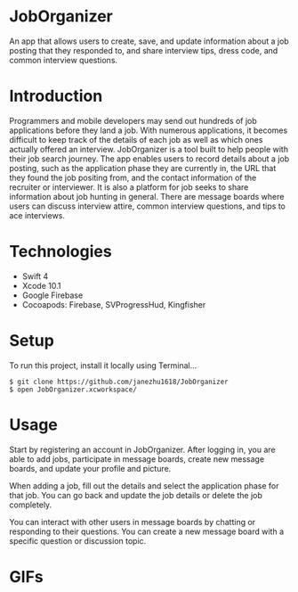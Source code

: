 # JobOrganizer
An app that allows users to create, save, and update information about a job posting that they responded to, and share interview tips, dress code, and common interview questions.

# Introduction
Programmers and mobile developers may send out hundreds of job applications before they land a job.  With numerous applications, it becomes difficult to keep track of the details of each job as well as which ones actually offered an interview.  JobOrganizer is a tool built to help people with their job search journey.  The app enables users to record details about a job posting, such as the application phase they are currently in, the URL that they found the job positing from, and the contact information of the recruiter or interviewer.  It is also a platform for job seeks to share information about job hunting in general.  There are message boards where users can discuss interview attire, common interview questions, and tips to ace interviews. 

# Technologies
- Swift 4
- Xcode 10.1
- Google Firebase
- Cocoapods: Firebase, SVProgressHud, Kingfisher

# Setup
To run this project, install it locally using Terminal...
```
$ git clone https://github.com/janezhu1618/JobOrganizer
$ open JobOrganizer.xcworkspace/
```

# Usage
Start by registering an account in JobOrganizer.  After logging in, you are able to add jobs, participate in message boards, create new message boards, and update your profile and picture. 

When adding a job, fill out the details and select the application phase for that job. You can go back and update the job details or delete the job completely.  

You can interact with other users in message boards by chatting or responding to their questions.  You can create a new message board with a specific question or discussion topic. 

# GIFs
